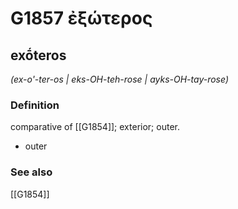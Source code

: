 # G1857 ἐξώτερος

## exṓteros

_(ex-o'-ter-os | eks-OH-teh-rose | ayks-OH-tay-rose)_

### Definition

comparative of [[G1854]]; exterior; outer.

- outer

### See also

[[G1854]]

